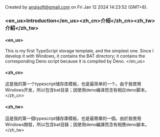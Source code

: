Created by anqisoft@gmail.com on Fri Jan 12 2024 14:23:52 (GMT+8).<br>
### <en_us>Introduction</en_us><zh_cn>介绍</zh_cn><zh_tw>介紹</zh_tw>
#### <en_us>
This is my first TypeScript storage template, and the simplest one.
 Since I develop it with Windows, it contains the BAT directory; it contains the corresponding Deno script because it is compiled by Deno.
</en_us>

#### <zh_cn>
这是我的第一个typescript储存库模板，也是最简单的一个。由于我使用Windows开发，所以包含bat目录；因使用deno编译而含有相应deno脚本。
</zh_cn>

#### <zh_tw>
這是我的第一個typescript儲存庫模板，也是最簡單的一個。由於我使用Windows開發，所以包含bat目錄；因使用deno編譯而含有相應deno腳本。
</zh_tw>